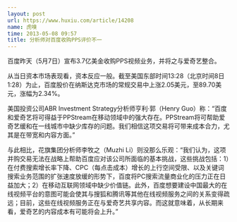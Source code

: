 ```yaml
---
layout: post
url: https://www.huxiu.com/article/14208
name: 虎嗅
time: 2013-05-08 09:57
title: 分析师对百度收购PPS评价不一
---
```

百度昨天（5月7日）宣布3.7亿美金收购PPS视频业务，并将之与爱奇艺整合。

从当日资本市场表现看，资本反应一般。截至美国东部时间13:28（北京时间8日1:28）为止，百度股价在纳斯达克市场的常规交易中上涨2.05美元，至89.70美元，涨幅为2.34%。

美国投资公司ABR Investment Strategy分析师亨利·郭（Henry Guo）称：“百度和爱奇艺将可得益于PPStream在移动领域中的强大存在。PPStream将可帮助爱奇艺缓和在一线城市中缺少库存的问题。我们相信这项交易将可带来成本合力，尤其是在带宽和内容方面。”

与此相比，花旗集团分析师李牧之（Muzhi Li）则没那么乐观：“我们认为，这项并购交易无法在战略上帮助百度应对该公司所面临的基本挑战，这些挑战包括：1）在付费搜索增长率下降、CPC（每点击成本）增长的上行空间受限、以及关键词搜索业务范围的扩张速度放缓的形势下，百度将PC搜索流量商业化的压力正在日益加大；2）在移动互联网领域中缺少价值链。此外，百度想要建设中国最大的在线视频平台的意图可能会使其与搜狐和腾讯等其他在线视频服务之间的关系变得疏远；目前，这些在线视频服务正在与爱奇艺共享内容。而这就意味着，从长期来看，爱奇艺的内容成本有可能将会上升。”

